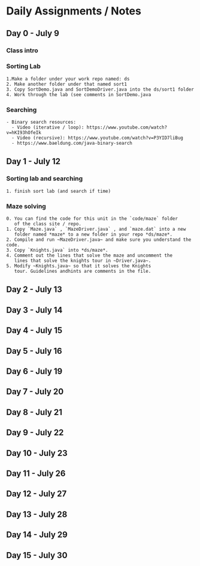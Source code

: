 # Daily Assignments / Notes

## Day 0 - July 9
### Class intro

### Sorting Lab
	1.Make a folder under your work repo named: ds
	2. Make another folder under that named sort1
	3. Copy SortDemo.java and SortDemoDriver.java into the ds/sort1 folder
	4. Work through the lab (see comments in SortDemo.java
	
### Searching
	- Binary search resources: 
	  - Video (iterative / loop): https://www.youtube.com/watch?v=hKI93hOfeIk
	  - Video (recursive): https://www.youtube.com/watch?v=P3YID7liBug
	  - https://www.baeldung.com/java-binary-search
## Day 1 - July 12
### Sorting lab and searching
	1. finish sort lab (and search if time)
### Maze solving
	0. You can find the code for this unit in the `code/maze` folder
       of the class site / repo.
	1. Copy `Maze.java` , `MazeDriver.java` , and `maze.dat` into a new
       folder named *maze* to a new folder in your repo *ds/maze*.
	2. Compile and run ~MazeDriver.java~ and make sure you understand the code. 
	3. Copy `Knights.java` into *ds/maze*.
	4. Comment out the lines that solve the maze and uncomment the
       lines that solve the knights tour in ~Driver.java~.
	5. Modify ~Knights.java~ so that it solves the Knights
       tour. Guidelines andhints are comments in the file.
	
## Day 2 - July 13
## Day 3 - July 14
## Day 4 - July 15
## Day 5 - July 16
## Day 6 - July 19
## Day 7 - July 20
## Day 8 - July 21
## Day 9 - July 22
## Day 10 - July 23
## Day 11 - July 26
## Day 12 - July 27
## Day 13 - July 28
## Day 14 - July 29
## Day 15 - July 30
